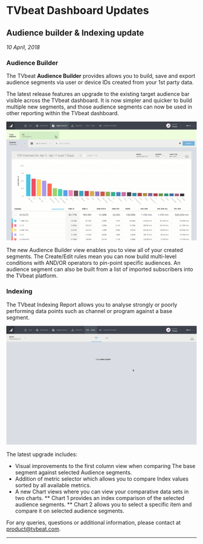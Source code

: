 # TVbeat Dashboard Updates

## Audience builder & Indexing update
*10 April, 2018*

### Audience Builder
The TVbeat **Audience Builder** provides allows you to build, save and export audience segments via user or device IDs created from your 1st party data. 

The latest release features an upgrade to the existing target audience bar visible across the TVbeat dashboard. It is now simpler and quicker to build multiple new segments, and those audience segments can now be used in other reporting within the TVbeat dashboard.

![Audience Builder Example](https://raw.githubusercontent.com/tvbeat/public/master/docs/ab.gif)

The new Audience Builder view enables you to view all of your created segments. The Create/Edit rules mean you can now build multi-level conditions with AND/OR operators to pin-point specific audiences. An audience segment can also be built from a list of imported subscribers into the TVbeat platform.


### Indexing
The TVbeat Indexing Report allows you to analyse strongly or poorly performing data points such as channel or program against a base segment.

![Audience Builder Example](https://raw.githubusercontent.com/tvbeat/public/master/docs/index.gif)

The latest upgrade includes:
* Visual improvements to the first column view when comparing The base segment against selected Audience segments.
* Addition of metric selector which allows you to compare Index values sorted by all available metrics.
* A new Chart views where you can view your comparative data sets in two charts. 
** Chart 1 provides an index comparison of the selected audience segments. 
** Chart 2 allows you to select a specific item and compare it on selected audience segments.

For any queries, questions or additional information, please contact at [product@tvbeat.com](mailto:product@tvbeat.com).

<hr />

